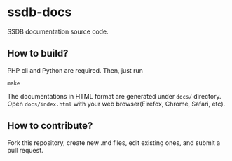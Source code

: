 ssdb-docs
=========

SSDB documentation source code.

## How to build?

PHP cli and Python are required. Then, just run

```
make
```

The documentations in HTML format are generated under ```docs/``` directory. Open ```docs/index.html``` with your web browser(Firefox, Chrome, Safari, etc).

## How to contribute?

Fork this repository, create new .md files, edit existing ones, and submit a pull request.


